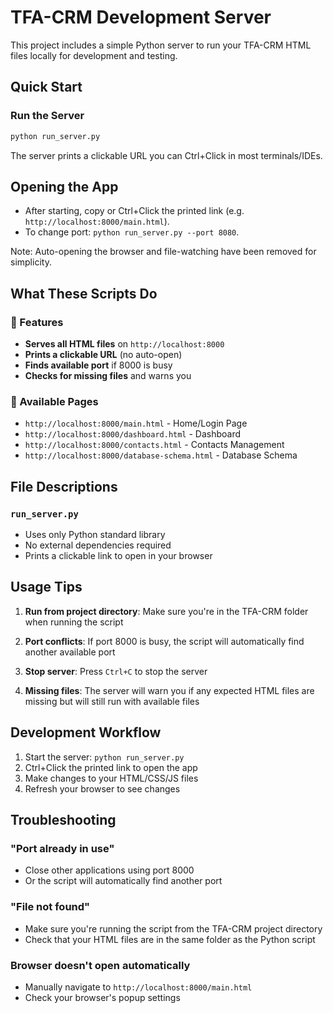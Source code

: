 # TFA-CRM Development Server

This project includes a simple Python server to run your TFA-CRM HTML files locally for development and testing.

## Quick Start

### Run the Server
```bash
python run_server.py
```

The server prints a clickable URL you can Ctrl+Click in most terminals/IDEs.

## Opening the App

- After starting, copy or Ctrl+Click the printed link (e.g. `http://localhost:8000/main.html`).
- To change port: `python run_server.py --port 8080`.

Note: Auto-opening the browser and file-watching have been removed for simplicity.

## What These Scripts Do

### 🚀 Features
- **Serves all HTML files** on `http://localhost:8000`
- **Prints a clickable URL** (no auto-open)
- **Finds available port** if 8000 is busy
- **Checks for missing files** and warns you

### 📄 Available Pages
- `http://localhost:8000/main.html` - Home/Login Page
- `http://localhost:8000/dashboard.html` - Dashboard
- `http://localhost:8000/contacts.html` - Contacts Management  
- `http://localhost:8000/database-schema.html` - Database Schema

## File Descriptions

### `run_server.py`
- Uses only Python standard library
- No external dependencies required
- Prints a clickable link to open in your browser

## Usage Tips

1. **Run from project directory**: Make sure you're in the TFA-CRM folder when running the script

2. **Port conflicts**: If port 8000 is busy, the script will automatically find another available port

3. **Stop server**: Press `Ctrl+C` to stop the server

5. **Missing files**: The server will warn you if any expected HTML files are missing but will still run with available files

## Development Workflow

1. Start the server: `python run_server.py`
2. Ctrl+Click the printed link to open the app
3. Make changes to your HTML/CSS/JS files
4. Refresh your browser to see changes

## Troubleshooting

### "Port already in use"
- Close other applications using port 8000
- Or the script will automatically find another port

### "File not found"
- Make sure you're running the script from the TFA-CRM project directory
- Check that your HTML files are in the same folder as the Python script

### Browser doesn't open automatically
- Manually navigate to `http://localhost:8000/main.html`
- Check your browser's popup settings

